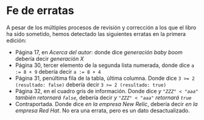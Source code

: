 # Fe de erratas

A pesar de los múltiples procesos de revisión y corrección a los que el libro
ha sido sometido, hemos detectado las siguientes erratas en la primera edición:

* Página 17, en _Acerca del autor_: donde dice _generación baby boom_ debería decir _generación X_
* Página 30, tercer elemento de la segunda lista numerada, donde dice `a := 8 + 9`
  debería decir `a := 8 + 4`
* Página 31, penúltima fila de la tabla, última columna. Donde dice `3 >= 2 (resultado: false)`
  debería decir `3 >= 2 (resultado: true)`
* Página 32, en el cuadro gris de información. Donde dice _y `"ZZZ" < "aaa"` también retornará `false`_,
  debería decir _y `"ZZZ" < "aaa"` retornará `true`_
* Contraportada. Donde dice _en la empresa New Relic_, debería decir _en la empresa Red Hat_. No era una errata, pero es un dato desactualizado.
